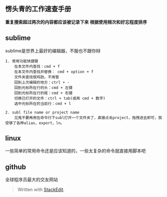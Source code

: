 **愣头青的工作速查手册**
--------------
**重复搜索超过两次的内容都应该被记录下来**
**根据使用频次和好忘程度排序**
## sublime ##
sublime是世界上最好的编辑器，不服也不跟你辩

	1. 常用功能快捷键
		在本文件内查找：cmd + f
		在本文件内查找并替换： cmd + option + f
		文件夹查找很鸡肋，不用管
		回到上次编辑的地方：ctrl + -
		回到光标所在行的头：cmd + 左键
		回到光标所在行的尾：cmd + 右键
		切换已打开的文件：ctrl + tab(或用 cmd + 数字)
		选中光标所在的当前行：cmd + l
			 
	2. subl file name or project name
		见鬼不要再用在命令行下subl打开一个文件夹了，直接点击project，拖拽进去即可，我受够了各种alias，export，ln。

## linux ##
一些简单的常用命令还是应该知道的，一些太复杂的命令就直接用脚本吧

## github ##
全球程序员最大的交友网站


> Written with [StackEdit](https://stackedit.io/).